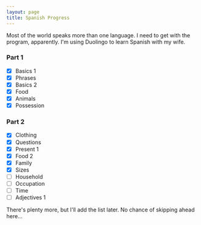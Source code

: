 ```yaml
---
layout: page
title: Spanish Progress
---
```

Most of the world speaks more than one language. I need to get with the program, apparently. I'm using Duolingo to learn Spanish with my wife.

### Part 1
- [x] Basics 1
- [x] Phrases
- [x] Basics 2
- [x] Food
- [x] Animals
- [x] Possession

### Part 2
- [x] Clothing
- [x] Questions
- [x] Present 1
- [x] Food 2
- [x] Family
- [x] Sizes
- [ ] Household
- [ ] Occupation
- [ ] Time
- [ ] Adjectives 1

There's plenty more, but I'll add the list later. No chance of skipping ahead here...
